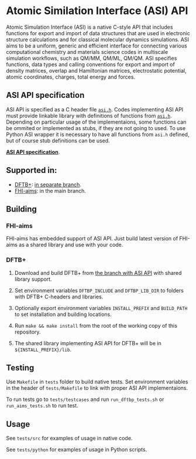 # Atomic Similation Interface (ASI) API

Atomic Simulation Interface (ASI) is a native C-style API that includes functions for export and import of data structures that are used in electronic structure calculations and for classical molecular dynamics simulations. ASI aims to be a uniform, generic and efficient interface for connecting various computational chemistry and materials science codes in multiscale simulation workflows, such as QM/MM, QM/ML, QM/QM. ASI specifies functions, data types and calling conventions for export and import of density matrices, overlap and Hamiltonian matrices, electrostatic potential, atomic coordinates, charges, total energy and forces. 

## ASI API specification

ASI API is specified as a C header file [`asi.h`][1]. Codes implementing ASI API must provide linkable library with definitions of functions from [`asi.h`][1]. Depending on particular usage of the implementaions, some functions can be ommited or implemented as stubs, if they are not going to used. To use Python ASI wrapper it is necessary to have all functions from `asi.h` defined, but of course stub definitions can be used.

[**ASI API specification**][1].

[1]: https://pvst.gitlab.io/asi/asi_8h.html

## Supported in:

* [DFTB+](https://dftbplus.org/): [in separate branch](https://github.com/PavelStishenko/dftbplus/tree/ASI_v1.3).
* [FHI-aims](https://fhi-aims.org/): in the main branch.


## Building

### FHI-aims

FHI-aims has embedded support of ASI API. Just build latest version of FHI-aims as a shared library and use with your code.


### DFTB+

1. Download and build DFTB+ from [the branch with ASI API](https://github.com/PavelStishenko/dftbplus/tree/ASI_v1.3) with shared library support.

2. Set environment variables `DFTBP_INCLUDE` and `DFTBP_LIB_DIR` to folders with DFTB+ C-headers and libraries.

3. Optionally export environment variables `INSTALL_PREFIX` and `BUILD_PATH` to set installation and building locations.

4. Run `make && make install` from the root of the working copy of this repository. 

5. The shared library implementing ASI API for DFTB+ will be in `${INSTALL_PREFIX}/lib`.

## Testing

Use `Makefile` in `tests` folder to build native tests. Set environment variables in the header of `tests/Makefile` to link with proper ASI API implementaions.

To run tests go to `tests/testcases` and run `run_dftbp_tests.sh` or `run_aims_tests.sh` to run test.

## Usage

See `tests/src` for examples of usage in native code.

See `tests/python` for examples of usage in Python scripts.


